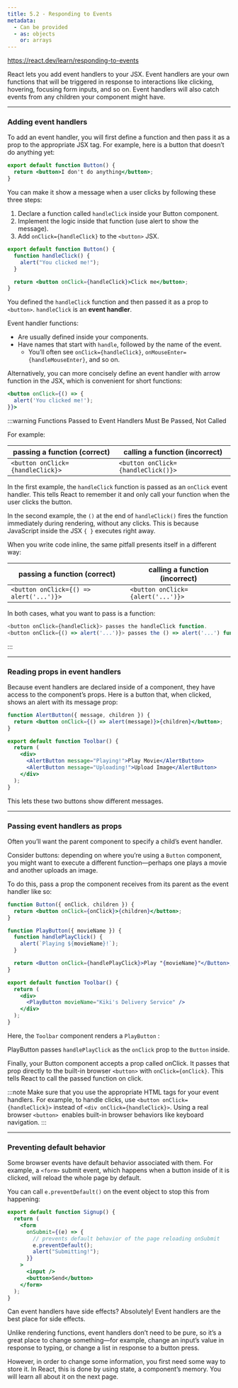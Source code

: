 ```yaml
---
title: 5.2 - Responding to Events
metadata:
  - Can be provided
  - as: objects
    or: arrays
---
```


https://react.dev/learn/responding-to-events

React lets you add event handlers to your JSX. Event handlers are your own functions that will be triggered in response to interactions like clicking, hovering, focusing form inputs, and so on. Event handlers will also catch events from any children your component might have.

---

### Adding event handlers

To add an event handler, you will first define a function and then pass it as a prop to the appropriate JSX tag. For example, here is a button that doesn’t do anything yet:

```jsx
export default function Button() {
  return <button>I don't do anything</button>;
}
```

You can make it show a message when a user clicks by following these three steps:

1. Declare a function called `handleClick` inside your Button component.
2. Implement the logic inside that function (use alert to show the message).
3. Add `onClick={handleClick}` to the `<button>` JSX.

```jsx
export default function Button() {
  function handleClick() {
    alert("You clicked me!");
  }

  return <button onClick={handleClick}>Click me</button>;
}
```

You defined the `handleClick` function and then passed it as a prop to `<button>`. `handleClick` is an **event handler**.

Event handler functions:

- Are usually defined inside your components.
- Have names that start with `handle`, followed by the name of the event.
  - You’ll often see `onClick={handleClick}`, `onMouseEnter={handleMouseEnter}`, and so on.

Alternatively, you can more concisely define an event handler with arrow function in the JSX, which is convenient for short functions:

```jsx
<button onClick={() => {
  alert('You clicked me!');
}}>
```

:::warning
Functions Passed to Event Handlers Must Be Passed, Not Called

For example:

| passing a function (correct)     | calling a function (incorrect)     |
| -------------------------------- | ---------------------------------- |
| `<button onClick={handleClick}>` | `<button onClick={handleClick()}>` |

In the first example, the `handleClick` function is passed as an `onClick` event handler. This tells React to remember it and only call your function when the user clicks the button.

In the second example, the `()` at the end of `handleClick()` fires the function immediately during rendering, without any clicks. This is because JavaScript inside the JSX `{ }` executes right away.

When you write code inline, the same pitfall presents itself in a different way:

| passing a function (correct)            | calling a function (incorrect)    |
| --------------------------------------- | --------------------------------- |
| `<button onClick={() => alert('...')}>` | `<button onClick={alert('...')}>` |

In both cases, what you want to pass is a function:

```javascript
<button onClick={handleClick}> passes the handleClick function.
<button onClick={() => alert('...')}> passes the () => alert('...') function.
```

:::

---

### Reading props in event handlers

Because event handlers are declared inside of a component, they have access to the component’s props. Here is a button that, when clicked, shows an alert with its message prop:

```jsx
function AlertButton({ message, children }) {
  return <button onClick={() => alert(message)}>{children}</button>;
}

export default function Toolbar() {
  return (
    <div>
      <AlertButton message="Playing!">Play Movie</AlertButton>
      <AlertButton message="Uploading!">Upload Image</AlertButton>
    </div>
  );
}
```

This lets these two buttons show different messages.

---

### Passing event handlers as props

Often you’ll want the parent component to specify a child’s event handler.

Consider buttons: depending on where you’re using a `Button` component, you might want to execute a different function—perhaps one plays a movie and another uploads an image.

To do this, pass a prop the component receives from its parent as the event handler like so:

```jsx
function Button({ onClick, children }) {
  return <button onClick={onClick}>{children}</button>;
}

function PlayButton({ movieName }) {
  function handlePlayClick() {
    alert(`Playing ${movieName}!`);
  }

  return <Button onClick={handlePlayClick}>Play "{movieName}"</Button>;
}

export default function Toolbar() {
  return (
    <div>
      <PlayButton movieName="Kiki's Delivery Service" />
    </div>
  );
}
```

Here, the `Toolbar` component renders a `PlayButton` :

PlayButton passes `handlePlayClick` as the `onClick` prop to the `Button` inside.

Finally, your Button component accepts a prop called onClick. It passes that prop directly to the built-in browser `<button>` with `onClick={onClick}`. This tells React to call the passed function on click.

:::note
Make sure that you use the appropriate HTML tags for your event handlers. For example, to handle clicks, use `<button onClick={handleClick}>` instead of `<div onClick={handleClick}>`. Using a real browser `<button> `enables built-in browser behaviors like keyboard navigation.
:::

---

### Preventing default behavior

Some browser events have default behavior associated with them. For example, a `<form>` submit event, which happens when a button inside of it is clicked, will reload the whole page by default.

You can call `e.preventDefault()` on the event object to stop this from happening:

```jsx
export default function Signup() {
  return (
    <form
      onSubmit={(e) => {
        // prevents default behavior of the page reloading onSubmit
        e.preventDefault();
        alert("Submitting!");
      }}
    >
      <input />
      <button>Send</button>
    </form>
  );
}
```

Can event handlers have side effects?
Absolutely! Event handlers are the best place for side effects.

Unlike rendering functions, event handlers don’t need to be pure, so it’s a great place to change something—for example, change an input’s value in response to typing, or change a list in response to a button press.

However, in order to change some information, you first need some way to store it. In React, this is done by using state, a component’s memory. You will learn all about it on the next page.
